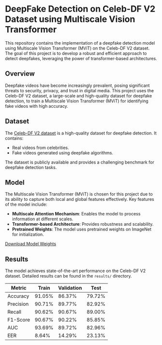 # DeepFake Detection on Celeb-DF V2 Dataset using Multiscale Vision Transformer

This repository contains the implementation of a deepfake detection model using Multiscale Vision Transformer (MViT) on the Celeb-DF V2 dataset. The goal of this project is to develop a robust and efficient approach to detect deepfakes, leveraging the power of transformer-based architectures.

## Overview

Deepfake videos have become increasingly prevalent, posing significant threats to security, privacy, and trust in digital media. This project uses the Celeb-DF V2 dataset, a large-scale and high-quality dataset for deepfake detection, to train a Multiscale Vision Transformer (MViT) for identifying fake videos with high accuracy.

## Dataset

The [Celeb-DF V2 dataset](https://github.com/yuezunli/celeb-deepfakeforensics) is a high-quality dataset for deepfake detection. It contains:

- Real videos from celebrities.
- Fake videos generated using deepfake algorithms.

The dataset is publicly available and provides a challenging benchmark for deepfake detection tasks.

## Model

The Multiscale Vision Transformer (MViT) is chosen for this project due to its ability to capture both local and global features effectively. Key features of the model include:

- **Multiscale Attention Mechanism**: Enables the model to process information at different scales.
- **Transformer-based Architecture**: Provides robustness and scalability.
- **Pretrained Weights**: The model uses pretrained weights on ImageNet for initialization.

[Download Model Weights](https://drive.google.com/file/d/1aYqNhQTp8NCvohw9U85hFUOqBMFhuoTr/view?usp=drive_link)

## Results

The model achieves state-of-the-art performance on the Celeb-DF V2 dataset. Detailed results can be found in the `results/` directory.

| Metric    | Train  | Validation | Test   |
| --------- | ------ | ---------- | ------ |
| Accuracy  | 91.05% | 86.37%     | 79.72% |
| Precision | 90.71% | 89.77%     | 82.92% |
| Recall    | 90.62% | 90.67%     | 89.00% |
| F1-Score  | 90.67% | 90.22%     | 85.85% |
| AUC       | 93.69% | 89.72%     | 82.96% |
| EER       | 8.64%  | 14.29%     | 23.13% |
